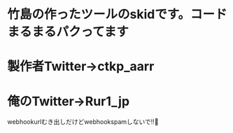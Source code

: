 # 竹島の作ったツールのskidです。コードまるまるパクってます
# 製作者Twitter→ctkp_aarr
# 俺のTwitter→Rur1_jp

webhookurlむき出しだけどwebhookspamしないで‼️🥺
